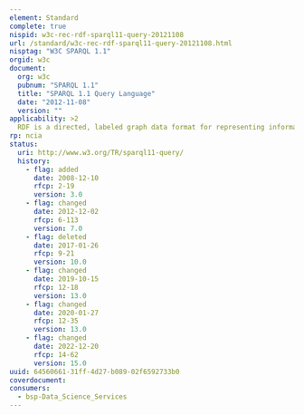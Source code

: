 ```yaml
---
element: Standard
complete: true
nispid: w3c-rec-rdf-sparql11-query-20121108
url: /standard/w3c-rec-rdf-sparql11-query-20121108.html
nisptag: "W3C SPARQL 1.1"
orgid: w3c
document:
  org: w3c
  pubnum: "SPARQL 1.1"
  title: "SPARQL 1.1 Query Language"
  date: "2012-11-08"
  version: ""
applicability: >2
  RDF is a directed, labeled graph data format for representing information in the Web. This specification defines the syntax and semantics of the SPARQL query language for RDF. SPARQL can be used to express queries across diverse data sources, whether the data is stored natively as RDF or viewed as RDF via middleware. SPARQL contains capabilities for querying required and optional graph patterns along with their conjunctions and disjunctions. SPARQL also supports aggregation, subqueries, negation, creating values by expressions, extensible value testing, and constraining queries by source RDF graph. The results of SPARQL queries can be result sets or RDF graphs.
rp: ncia
status:
  uri: http://www.w3.org/TR/sparql11-query/
  history: 
    - flag: added
      date: 2008-12-10
      rfcp: 2-19
      version: 3.0
    - flag: changed
      date: 2012-12-02
      rfcp: 6-113
      version: 7.0
    - flag: deleted
      date: 2017-01-26
      rfcp: 9-21
      version: 10.0
    - flag: changed
      date: 2019-10-15
      rfcp: 12-18
      version: 13.0
    - flag: changed
      date: 2020-01-27
      rfcp: 12-35
      version: 13.0
    - flag: changed
      date: 2022-12-20
      rfcp: 14-62
      version: 15.0
uuid: 64560661-31ff-4d27-b089-02f6592733b0
coverdocument:
consumers:
  - bsp-Data_Science_Services
---
```

